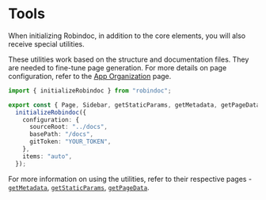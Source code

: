 # Tools

When initializing Robindoc, in addition to the core elements, you will also receive special utilities.

These utilities work based on the structure and documentation files. They are needed to fine-tune page generation. For more details on page configuration, refer to the [App Organization](../../01-getting-started/04-app-organization.md) page.

```ts filename="app/docs/robindoc.ts" switcher tab="TypeScript" clone="js|JavaScript|app/docs/robindoc.js"
import { initializeRobindoc } from "robindoc";

export const { Page, Sidebar, getStaticParams, getMetadata, getPageData } =
  initializeRobindoc({
    configuration: {
      sourceRoot: "../docs",
      basePath: "/docs",
      gitToken: "YOUR_TOKEN",
    },
    items: "auto",
  });
```

For more information on using the utilities, refer to their respective pages - [`getMetadata`](./get-metadata.md), [`getStaticParams`](./get-static-params.md), [`getPageData`](./get-page-data.md).
